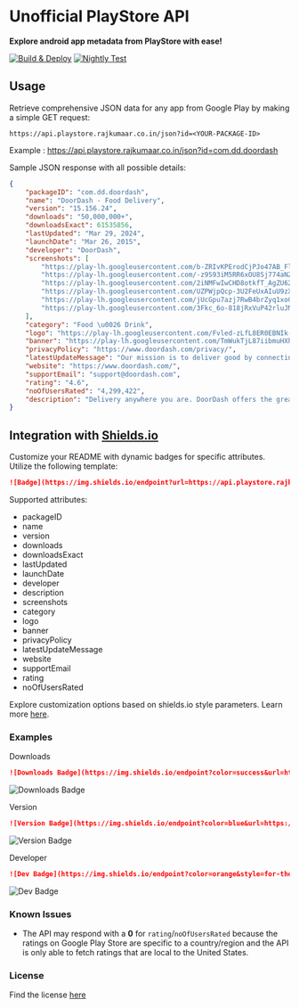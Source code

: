 # Unofficial PlayStore API

**Explore android app metadata from PlayStore with ease!**

[![Build & Deploy](https://github.com/rajkumaar23/playstore-api/actions/workflows/deploy.yaml/badge.svg)](https://github.com/rajkumaar23/playstore-api/actions/workflows/deploy.yaml)
[![Nightly Test](https://github.com/rajkumaar23/playstore-api/actions/workflows/test.yaml/badge.svg)](https://github.com/rajkumaar23/playstore-api/actions/workflows/test.yaml)

## Usage

Retrieve comprehensive JSON data for any app from Google Play by making a simple GET request:
```
https://api.playstore.rajkumaar.co.in/json?id=<YOUR-PACKAGE-ID>
```
Example : https://api.playstore.rajkumaar.co.in/json?id=com.dd.doordash

Sample JSON response with all possible details:
```json
{
    "packageID": "com.dd.doordash",
    "name": "DoorDash - Food Delivery",
    "version": "15.156.24",
    "downloads": "50,000,000+",
    "downloadsExact": 61535856,
    "lastUpdated": "Mar 29, 2024",
    "launchDate": "Mar 26, 2015",
    "developer": "DoorDash",
    "screenshots": [
        "https://play-lh.googleusercontent.com/b-ZRIvKPErodCjPJo47AB_Fl1dGgOUAGoe03OjER7lzZPffz3Cv0xgMniNHfRYR-bQg",
        "https://play-lh.googleusercontent.com/-z9S93iM5RR6xOU8Sj774aNZsSATCZymn3fJiOnzW1VuGteh5vLfgyTjIiKOMhCFfjc",
        "https://play-lh.googleusercontent.com/2iNMFwIwCHD8otkfT_AgZU62UNqJziCay3uEVEDFrXmz78wuOf-hTNZbLwdEgShWcfM",
        "https://play-lh.googleusercontent.com/UZPWjpQcp-3U2FeUxAIuU9zX2P-z4rhKwmH0hyyr4sUQoKVUotKb_SdhuRBxMW0KsuY",
        "https://play-lh.googleusercontent.com/jUcGpu7azj7RwB4brZyq1xoCzyobyUkHwyNcuhfZJK-6DDvm7AFB0ldsTP4Hs2h5UsHg",
        "https://play-lh.googleusercontent.com/3Fkc_6o-818jRxVuP42rluJNjx_CQ77Bs8Fx-HDD6jAxRmD-irJLsMAtiIvm3sC8qeZN"
    ],
    "category": "Food \u0026 Drink",
    "logo": "https://play-lh.googleusercontent.com/Fvled-zLfL8ER0EBNIk-FnunJCcH2u_T6rdITclOFdU2jpEopdMstZOHP-PtuhP_5coZ",
    "banner": "https://play-lh.googleusercontent.com/TmWukTjL87iibmuHXhc9d04Hvul6nErQXE0nRcJvvsiFffDBjE0JmGns57r1x1RihMA",
    "privacyPolicy": "https://www.doordash.com/privacy/",
    "latestUpdateMessage": "Our mission is to deliver good by connecting people and possibility...",
    "website": "https://www.doordash.com/",
    "supportEmail": "support@doordash.com",
    "rating": "4.6",
    "noOfUsersRated": "4,299,422",
    "description": "Delivery anywhere you are. DoorDash offers the greatest online selection of your favorite restaurants and stores, facilitating delivery of freshly prepared meals, groceries, OTC medicines, flowers \u0026amp; more...",
}
```

## Integration with [Shields.io](https://shields.io)
Customize your README with dynamic badges for specific attributes. Utilize the following template:
```markdown
![Badge](https://img.shields.io/endpoint?url=https://api.playstore.rajkumaar.co.in/<ATTRIBUTE-NAME>?id=<PACKAGE-ID>)
```
Supported attributes: 
- packageID
- name
- version
- downloads
- downloadsExact
- lastUpdated
- launchDate
- developer
- description
- screenshots
- category
- logo
- banner
- privacyPolicy
- latestUpdateMessage
- website
- supportEmail
- rating
- noOfUsersRated

Explore customization options based on shields.io style parameters. Learn more [here](https://shields.io/).

### Examples

Downloads
```markdown
![Downloads Badge](https://img.shields.io/endpoint?color=success&url=https://api.playstore.rajkumaar.co.in/downloads?id=com.dd.doordash)
```
![Downloads Badge](https://img.shields.io/endpoint?color=success&url=https://api.playstore.rajkumaar.co.in/downloads?id=com.dd.doordash)

Version
```markdown
![Version Badge](https://img.shields.io/endpoint?color=blue&url=https://api.playstore.rajkumaar.co.in/version?id=com.dd.doordash)
```
![Version Badge](https://img.shields.io/endpoint?color=blue&url=https://api.playstore.rajkumaar.co.in/version?id=com.dd.doordash)

Developer
```markdown
![Dev Badge](https://img.shields.io/endpoint?color=orange&style=for-the-badge&url=https://api.playstore.rajkumaar.co.in/developer?id=com.dd.doordash)
```
![Dev Badge](https://img.shields.io/endpoint?color=orange&style=for-the-badge&url=https://api.playstore.rajkumaar.co.in/developer?id=com.dd.doordash)

### Known Issues

- The API may respond with a **0** for `rating`/`noOfUsersRated` because the ratings on Google Play Store are specific to a country/region and the API is only able to fetch ratings that are local to the United States.

### License
Find the license [here](LICENSE)


